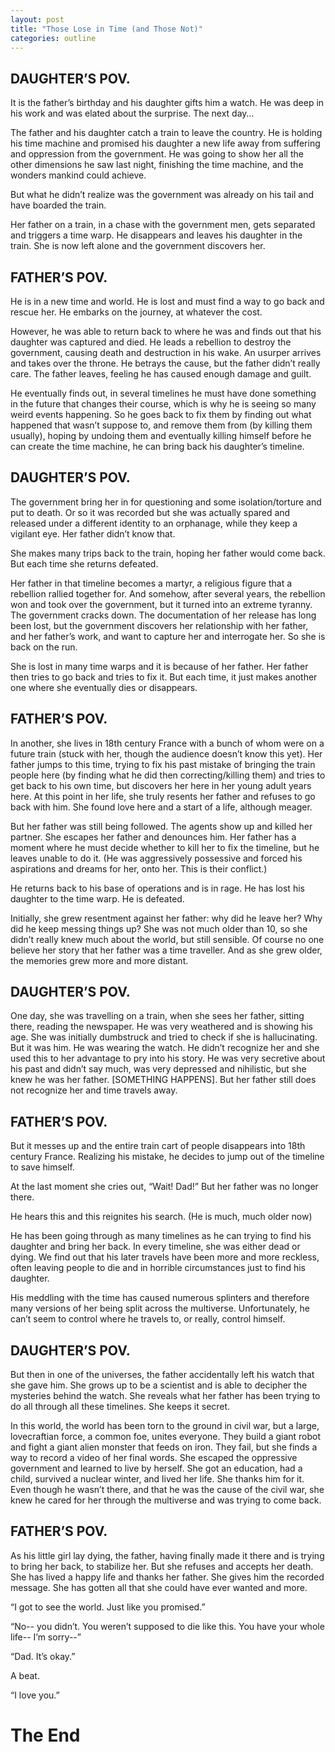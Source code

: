 ```yaml
---
layout: post
title: "Those Lose in Time (and Those Not)"
categories: outline
---
```


## DAUGHTER’S POV.

It is the father’s birthday and his daughter gifts him a watch. He was deep in his work and was elated about the surprise. The next day…

The father and his daughter catch a train to leave the country. He is holding his time machine and promised his daughter a new life away from suffering and oppression from the government. He was going to show her all the other dimensions he saw last night, finishing the time machine, and the wonders mankind could achieve.

But what he didn’t realize was the government was already on his tail and have boarded the train.

Her father on a train, in a chase with the government men, gets separated and triggers a time warp. He disappears and leaves his daughter in the train. She is now left alone and the government discovers her.

## FATHER’S POV.

He is in a new time and world. He is lost and must find a way to go back and rescue her. He embarks on the journey, at whatever the cost.

However, he was able to return back to where he was and finds out that his daughter was captured and died. He leads a rebellion to destroy the government, causing death and destruction in his wake. An usurper arrives and takes over the throne. He betrays the cause, but the father didn’t really care. The father leaves, feeling he has caused enough damage and guilt.

He eventually finds out, in several timelines he must have done something in the future that changes their course, which is why he is seeing so many weird events happening. So he goes back to fix them by finding out what happened that wasn’t suppose to, and remove them from (by killing them usually), hoping by undoing them and eventually killing himself before he can create the time machine, he can bring back his daughter’s timeline.

## DAUGHTER’S POV.

The government bring her in for questioning and some isolation/torture and put to death. Or so it was recorded but she was actually spared and released under a different identity to an orphanage, while they keep a vigilant eye. Her father didn’t know that.

She makes many trips back to the train, hoping her father would come back. But each time she returns defeated.

Her father in that timeline becomes a martyr, a religious figure that a rebellion rallied together for. And somehow, after several years, the rebellion won and took over the government, but it turned into an extreme tyranny. The government cracks down. The documentation of her release has long been lost, but the government discovers her relationship with her father, and her father’s work, and want to capture her and interrogate her. So she is back on the run.

She is lost in many time warps and it is because of her father. Her father then tries to go back and tries to fix it. But each time, it just makes another one where she eventually dies or disappears.

## FATHER’S POV.

In another, she lives in 18th century France with a bunch of whom were on a future train (stuck with her, though the audience doesn’t know this yet). Her father jumps to this time, trying to fix his past mistake of bringing the train people here (by finding what he did then correcting/killing them) and tries to get back to his own time, but discovers her here in her young adult years here. At this point in her life, she truly resents her father and refuses to go back with him. She found love here and a start of a life, although meager.

But her father was still being followed. The agents show up and killed her partner. She escapes her father and denounces him. Her father has a moment where he must decide whether to kill her to fix the timeline, but he leaves unable to do it. (He was aggressively possessive and forced his aspirations and dreams for her, onto her. This is their conflict.)

He returns back to his base of operations and is in rage. He has lost his daughter to the time warp. He is defeated.

Initially, she grew resentment against her father: why did he leave her? Why did he keep messing things up? She was not much older than 10, so she didn’t really knew much about the world, but still sensible. Of course no one believe her story that her father was a time traveller. And as she grew older, the memories grew more and more distant.

## DAUGHTER’S POV.

One day, she was travelling on a train, when she sees her father, sitting there, reading the newspaper. He was very weathered and is showing his age. She was initially dumbstruck and tried to check if she is hallucinating. But it was him. He was wearing the watch. He didn’t recognize her and she used this to her advantage to pry into his story. He was very secretive about his past and didn’t say much, was very depressed and nihilistic, but she knew he was her father. [SOMETHING HAPPENS]. But her father still does not recognize her and time travels away.

## FATHER’S POV.

But it messes up and the entire train cart of people disappears into 18th century France. Realizing his mistake, he decides to jump out of the timeline to save himself.

At the last moment she cries out, “Wait! Dad!” But her father was no longer there.

He hears this and this reignites his search. (He is much, much older now)

He has been going through as many timelines as he can trying to find his daughter and bring her back. In every timeline, she was either dead or dying. We find out that his later travels have been more and more reckless, often leaving people to die and in horrible circumstances just to find his daughter.

His meddling with the time has caused numerous splinters and therefore many versions of her being split across the multiverse. Unfortunately, he can’t seem to control where he travels to, or really, control himself.

## DAUGHTER’S POV.

But then in one of the universes, the father accidentally left his watch that she gave him. She grows up to be a scientist and is able to decipher the mysteries behind the watch. She reveals what her father has been trying to do all through all these timelines. She keeps it secret.

In this world, the world has been torn to the ground in civil war, but a large, lovecraftian force, a common foe, unites everyone. They build a giant robot and fight a giant alien monster that feeds on iron. They fail, but she finds a way to record a video of her final words. She escaped the oppressive government and learned to live by herself. She got an education, had a child, survived a nuclear winter, and lived her life. She thanks him for it. Even though he wasn’t there, and that he was the cause of the civil war, she knew he cared for her through the multiverse and was trying to come back.

## FATHER’S POV.

As his little girl lay dying, the father, having finally made it there and is trying to bring her back, to stabilize her. But she refuses and accepts her death. She has lived a happy life and thanks her father. She gives him the recorded message. She has gotten all that she could have ever wanted and more.

“I got to see the world. Just like you promised.”

“No-- you didn’t. You weren’t supposed to die like this. You have your whole life-- I’m sorry--”

“Dad. It’s okay.”

A beat.

“I love you.”

# The End
